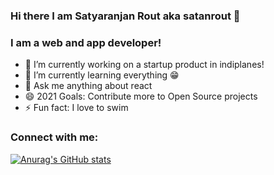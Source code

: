 ### Hi there I am Satyaranjan Rout aka satanrout 👋

### I am a web and app developer!
- 🔭 I’m currently working on a startup product in indiplanes!
- 🌱 I’m currently learning everything 😁
- 💬 Ask me anything about react
- 😄 2021 Goals: Contribute more to Open Source projects
- ⚡ Fun fact: I love to swim

### Connect with me:

[![Anurag's GitHub stats](https://github-readme-stats.vercel.app/api?username=anuraghazra)](https://github.com/satanrout/github-readme-stats)

